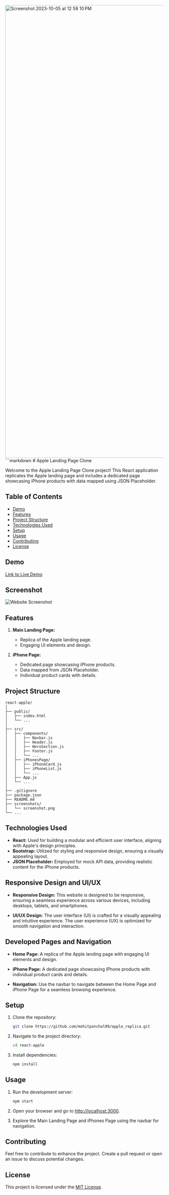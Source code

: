 <img width="1440" alt="Screenshot 2023-10-05 at 12 59 10 PM" src="https://media.discordapp.net/attachments/1134172030699323465/1189290796093034706/Screenshot_2023-12-27_at_1.02.26_AM.png?ex=659da05d&is=658b2b5d&hm=cc663818870086b387744c7c2328dc78b90ac52735246f90975b014263495701&=&format=webp&quality=lossless&width=2004&height=1054">
```markdown
# Apple Landing Page Clone

Welcome to the Apple Landing Page Clone project! This React application replicates the Apple landing page and includes a dedicated page showcasing iPhone products with data mapped using JSON Placeholder.

## Table of Contents

- [Demo](#demo)
- [Features](#features)
- [Project Structure](#project-structure)
- [Technologies Used](#technologies-used)
- [Setup](#setup)
- [Usage](#usage)
- [Contributing](#contributing)
- [License](#license)

## Demo

[Link to Live Demo](https://apple-replica-delta.vercel.app/)

## Screenshot

![Website Screenshot](https://media.discordapp.net/attachments/1134172030699323465/1189290796093034706/Screenshot_2023-12-27_at_1.02.26_AM.png?ex=659da05d&is=658b2b5d&hm=cc663818870086b387744c7c2328dc78b90ac52735246f90975b014263495701&=&format=webp&quality=lossless&width=2004&height=1054)

## Features

1. **Main Landing Page:**
   - Replica of the Apple landing page.
   - Engaging UI elements and design.

2. **iPhone Page:**
   - Dedicated page showcasing iPhone products.
   - Data mapped from JSON Placeholder.
   - Individual product cards with details.

## Project Structure

```plaintext
react-apple/
│
├── public/
│   ├── index.html
│   └── ...
│
├── src/
│   ├── components/
│   │   ├── Navbar.js
│   │   ├── Header.js
│   │   ├── HeroSection.js
│   │   ├── Footer.js
│   │   └── ...
│   ├── iPhonesPage/
│   │   ├── iPhoneCard.js
│   │   ├── iPhoneList.js
│   │   └── ...
│   ├── App.js
│   └── ...
│
├── .gitignore
├── package.json
├── README.md
├── screenshots/
│   └── screenshot.png
└── ...
```

## Technologies Used

- **React:** Used for building a modular and efficient user interface, aligning with Apple's design principles.
- **Bootstrap:** Utilized for styling and responsive design, ensuring a visually appealing layout.
- **JSON Placeholder:** Employed for mock API data, providing realistic content for the iPhone products.

## Responsive Design and UI/UX

- **Responsive Design:** This website is designed to be responsive, ensuring a seamless experience across various devices, including desktops, tablets, and smartphones.

- **UI/UX Design:** The user interface (UI) is crafted for a visually appealing and intuitive experience. The user experience (UX) is optimized for smooth navigation and interaction.

## Developed Pages and Navigation

- **Home Page:** A replica of the Apple landing page with engaging UI elements and design.

- **iPhone Page:** A dedicated page showcasing iPhone products with individual product cards and details.

- **Navigation:** Use the navbar to navigate between the Home Page and iPhone Page for a seamless browsing experience.

## Setup

1. Clone the repository:

   ```bash
   git clone https://github.com/mohitpanchal09/apple_replica.git
   ```

2. Navigate to the project directory:

   ```bash
   cd react-apple
   ```

3. Install dependencies:

   ```bash
   npm install
   ```

## Usage

1. Run the development server:

   ```bash
   npm start
   ```

2. Open your browser and go to [http://localhost:3000](http://localhost:3000).

3. Explore the Main Landing Page and iPhones Page using the navbar for navigation.

## Contributing

Feel free to contribute to enhance the project. Create a pull request or open an issue to discuss potential changes.

## License

This project is licensed under the [MIT License](LICENSE).
```
